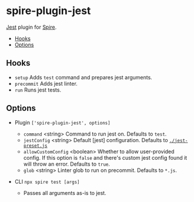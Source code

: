# spire-plugin-jest

[Jest](https://jestjs.io/) plugin for
[Spire](https://github.com/researchgate/spire).

<!-- START doctoc generated TOC please keep comment here to allow auto update -->
<!-- DON'T EDIT THIS SECTION, INSTEAD RE-RUN doctoc TO UPDATE -->

- [Hooks](#hooks)
- [Options](#options)

<!-- END doctoc generated TOC please keep comment here to allow auto update -->

## Hooks

- `setup` Adds `test` command and prepares jest arguments.
- `precommit` Adds jest linter.
- `run` Runs jest tests.

## Options

- Plugin `['spire-plugin-jest', options]`

  - `command` \<string\> Command to run jest on. Defaults to `test`.
  - `jestConfig` \<string\> Default [jest] configuration. Defaults to
    [`./jest-preset.js`](./jest-preset.js)
  - `allowCustomConfig` \<boolean\> Whether to allow user-provided config. If
    this option is `false` and there's custom jest config found it will throw an
    error. Defaults to `true`.
  - `glob` \<string\> Linter glob to run on precommit. Defaults to `*.js`.

- CLI `npx spire test [args]`
  - Passes all arguments as-is to jest.
